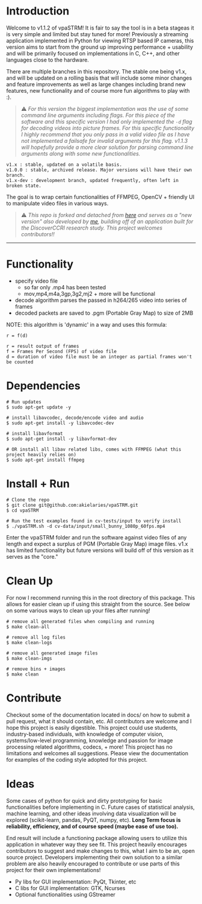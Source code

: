 # Introduction
Welcome to v1.1.2 of vpaSTRM! It is fair to say the tool is in a beta 
stageas it is very simple and limited but stay tuned for more! 
Previously a streaming application implemented in Python for viewing 
RTSP based IP cameras, this version aims to start from the ground up 
improving performance + usability and will be primarily focused on 
implementations in C, C++, and other languages close to the hardware.

There are multiple branches in this repository. The stable one being v1.x, 
and will be updated on a rolling basis that will include some minor changes 
and feature improvements as well as large changes including brand new features, 
new functionality and of course more fun algorithms to play with :).


> :warning: *For this version the biggest implementation was the use of some command line
arguments including flags. For this piece of the software and this specific version
I had only implemented the `-d` flag for decoding videos into picture frames. For
this specific functionality I highly recommend that you only pass in a valid video 
file as I have not implemented a failsafe for invalid arguments for this flag. 
v1.1.3 will hopefully provide a more clear solution for parsing command line arguments
along with some new functionalities.*

```
v1.x : stable, updated on a volatile basis. 
v1.0.0 : stable, archived release. Major versions will have their own branch. 
v1.x-dev : development branch, updated frequently, often left in broken state. 
```

The goal is to wrap certain functionalities of FFMPEG, OpenCV + friendly UI 
to manipulate video files in various ways.

> :warning: *This repo is forked and detached from [here](https://github.com/DiscoverCCRI/ip_cam) and serves
as a "new version" also developed by [me](https://github.com/akielaries), building off of an application
built for the DiscoverCCRI research study. This project welcomes contributors!!*
---

# Functionality
- specify video file 
  - so far only .mp4 has been tested
  - mov,mp4,m4a,3gp,3g2,mj2 + more will be functional 
- decode algorithm parses the passed in h264/265 video into series of frames  
- decoded packets are saved to .pgm (Portable Gray Map) to size of 2MB

NOTE: this algorithm is 'dynamic' in a way and uses this formula:
```
r = f(d)

r = result output of frames
f = Frames Per Second (FPS) of video file
d = duration of video file must be an integer as partial frames won't be counted
```

# Dependencies
```
# Run updates
$ sudo apt-get update -y

# install libavcodec, decode/encode video and audio
$ sudo apt-get install -y libavcodec-dev

# install libavformat
$ sudo apt-get install -y libavformat-dev

# OR install all libav related libs, comes with FFMPEG (what this project heavily relies on)
$ sudo apt-get install ffmpeg
```

# Install + Run
```
# Clone the repo
$ git clone git@github.com:akielaries/vpaSTRM.git
$ cd vpaSTRM

# Run the test examples found in cv-tests/input to verify install
$ ./vpaSTRM.sh -d cv-data/input/small_bunny_1080p_60fps.mp4
```
Enter the vpaSTRM folder and run the software against video files of any length and expect
a surplus of PGM (Portable Gray Map) image files. v1.x has limited functionality but
future versions will build off of this version as it serves as the "core."


# Clean Up
For now I recommend running this in the root directory of this package. This allows for easier clean up
if using this straight from the source. See below on some various ways to clean up your files after running!

```
# remove all generated files when compiling and running
$ make clean-all

# remove all log files
$ make clean-logs

# remove all generated image files
$ make clean-imgs

# remove bins + images
$ make clean
```

# Contribute
Checkout some of the documentation located in docs/ on how to submit a pull 
request, what it should contain, etc. All contributors are welcome and I hope 
this project is easily digestible. This project could use students, 
industry-based individuals, with knowledge of computer vision, 
systems/low-level programming, knowledge and passion for image processing 
related algorithms, codecs, + more! This project has no limitations and 
welcomes all suggestions. Please view the documentation for examples of
the coding style adopted for this project. 


# Ideas
Some cases of python for quick and dirty prototyping for basic
functionalities before implementing in C. Future cases of
statistical analysis, machine learning, and other ideas involving 
data visualization will be explored (scikit-learn, pandas, PyQT, numpy, 
etc). **Long Term focus is reliability, efficiency, and of course speed 
(maybe ease of use too).**

End result will include a functioning package allowing users to utilize 
this application in whatever way they see fit. This project heavily encourages
contributors to suggest and make changes to this, what I aim to be an, open source 
project. Developers implementing their own solution to a similar problem are also
heavily encouraged to contribute or use parts of this project for their own
implementations!

- Py libs for GUI implementation: PyQt, Tkinter, etc
- C libs for GUI implementation: GTK, Ncurses
- Optional functionalities using GStreamer
